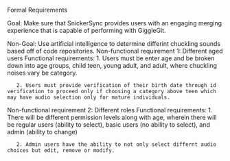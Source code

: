 Formal Requirements

Goal: Make sure that SnickerSync provides users with an engaging merging experience that is capable of performing with GiggleGit.


Non-Goal: Use artificial intelligence to determine differint chuckling sounds based off of code repositories.
   Non-functional requirement 1: Different aged users
       Functional requirements:
       1. Users must be enter age and be broken down into age groups, child teen, young adult, and adult, where chuckling noises vary be category.


       2. Users must provide verification of their birth date through id verification to proceed only if choosing a category above teen which may have audio selection only for mature individuals.
          


   Non-functional requirement 2: Different roles
       Functional requirements:
       1. There will be different permission levels along with age, wherein there will be regular users (ability to select), basic users (no ability to select), and admin (ability to change)


       2. Admin users have the ability to not only select differnt audio choices but edit, remove or modify.
      


